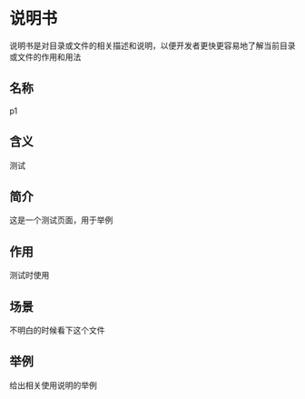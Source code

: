 # 说明书

说明书是对目录或文件的相关描述和说明，以便开发者更快更容易地了解当前目录或文件的作用和用法

## 名称

p1

## 含义

测试

## 简介

这是一个测试页面，用于举例

## 作用

测试时使用

## 场景

不明白的时候看下这个文件

## 举例

给出相关使用说明的举例
